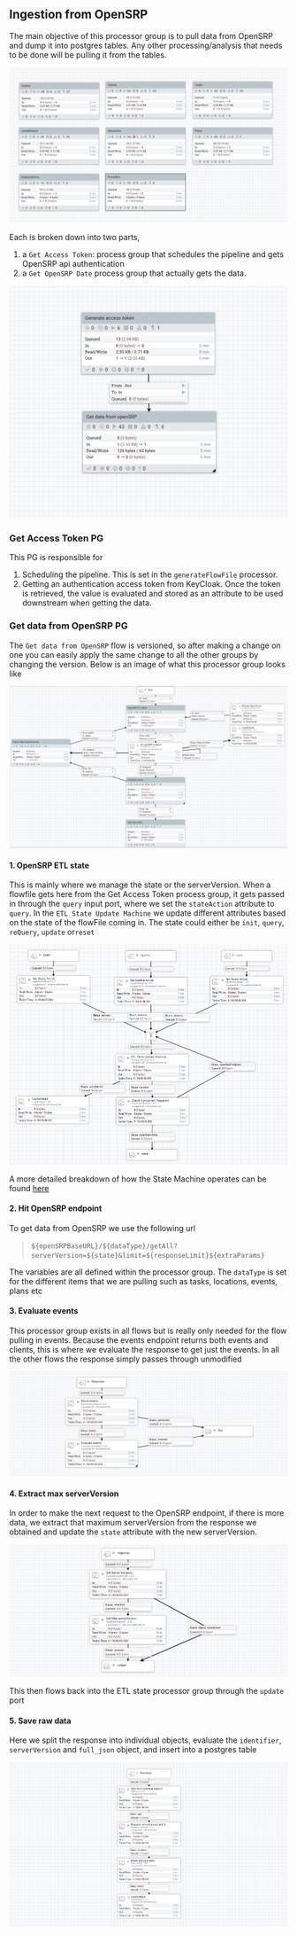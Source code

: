 ## Ingestion from OpenSRP
The main objective of this processor group is to pull data from OpenSRP and dump it into postgres tables. Any other processing/analysis that needs to be done will be pulling it from the tables.


<img src="../../images/base-with-all-flows.png" alt="Base with all the flows">

Each is broken down into two parts, 
1) a `Get Access Token`: process group that schedules the pipeline and gets OpenSRP api authentication
2) a `Get OpenSRP Date` process group that actually gets the data. 

<img src="../../images/ingestion-from-opensrp-pg.png" alt="Get data from OpenSRP">

### Get Access Token PG

This PG is responsible for 
1) Scheduling the pipeline. This is set in the `generateFlowFile` processor.
2) Getting an authentication access token from KeyCloak. Once the token is retrieved, the value is evaluated and stored as an attribute to be used downstream when getting the data.

### Get data from OpenSRP PG

The `Get data from OpenSRP` flow is versioned, so after making a change on one you can easily apply the same change to all the other groups by changing the version. Below is an image of what this processor group looks like

<img src="../../images/get-data-from-opensrp.png" alt="Get data from OpenSRP">

#### 1. OpenSRP ETL state

This is mainly where we manage the state or the serverVersion. When a flowfile gets here from the Get Access Token process group, it gets passed in through the `query` input port, where we set the `stateAction` attribute to `query`.
In the `ETL State Update Machine` we update different attributes based on the state of the flowFile coming in. The state could either be `init`, `query`, `reQuery`, `update` or`reset`

<img src="../../images/etl-state.png" alt="ETL state">

A more detailed breakdown of how the State Machine operates can be found [here](getting-opensrp-entities.md)


#### 2. Hit OpenSRP endpoint

To get data from OpenSRP we use the following url
> `${openSRPBaseURL}/${dataType}/getAll?serverVersion=${state}&limit=${responseLimit}${extraParams}`

The variables are all defined within the processor group. The `dataType` is set for the different items that we are pulling such as tasks, locations, events, plans etc


#### 3. Evaluate events

This processor group exists in all flows but is really only needed for the flow pulling in events. Because the events endpoint returns both events and clients, this is where we evaluate the response to get just the events. In all the other flows the response simply passes through unmodified

<img src="../../images/evaluate-events.png" alt="Evaluate events">

#### 4. Extract max serverVersion

In order to make the next request to the OpenSRP endpoint, if there is more data, we extract that maximum serverVersion from the response we obtained and update the `state` attribute with the new serverVersion.

<img src="../../images/max-server-version.png" alt="Extract maximum server version">

This then flows back into the ETL state processor group through the `update` port

#### 5. Save raw data

Here we split the response into individual objects, evaluate the `identifier`, `serverVersion` and `full_json` object, and insert into a postgres table

<img src="../../images/split-evaluate-insert.png" alt="Split, evaluate, and insert">